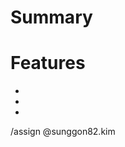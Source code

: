 # Summary
<!--- Summarize the information of the merge request -->


# Features
<!--- List of features and bugfixes implemented -->

 *
 *
 *


/assign @sunggon82.kim
